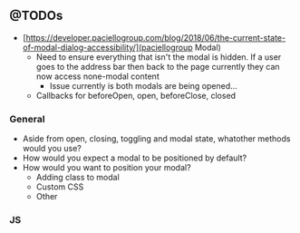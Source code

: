 ## @TODOs
* [https://developer.paciellogroup.com/blog/2018/06/the-current-state-of-modal-dialog-accessibility/](paciellogroup Modal)
    * Need to ensure everything that isn't the modal is hidden. If a user goes to the address bar then back to the page currently they can now access none-modal content
        * Issue currently is both modals are being opened...
    * Callbacks for beforeOpen, open, beforeClose, closed

### General
 * Aside from open, closing, toggling and modal state, whatother methods would you use?
 * How would you expect a modal to be positioned by default?
 * How would you want to position your modal?
    * Adding class to modal
    * Custom CSS
    * Other

### JS
